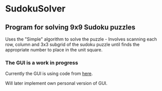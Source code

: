 # SudokuSolver
## Program for solving 9x9 Sudoku puzzles

Uses the "Simple" algorithm to solve the puzzle - Involves scanning each row, column and 3x3 subgrid of the sudoku
puzzle until finds the appropriate number to place in the unit square.

### The GUI is a work in progress
Currently the GUI is using code from [here](http://trevorappleton.blogspot.com/2013/10/guide-to-creating-sudoku-solver-using.html).

Will later implement own personal version of GUI.
